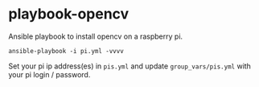# playbook-opencv
Ansible playbook to install opencv on a raspberry pi.
```
ansible-playbook -i pi.yml -vvvv
```
Set your pi ip address(es) in `pis.yml` and update `group_vars/pis.yml` with your pi login / password.
